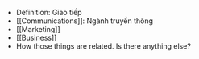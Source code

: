 - Definition: Giao tiếp
- [[Communications]]: Ngành truyền thông
- [[Marketing]]
- [[Business]]
- How those things are related. Is there anything else?
